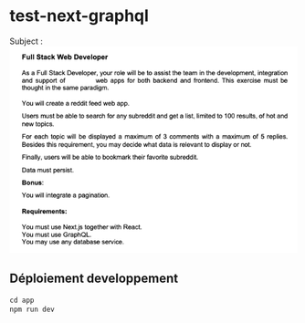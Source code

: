 # test-next-graphql

Subject : ![Subject](./images/Technical_exercise_Full_Stack_sans_nom.png)

## Déploiement developpement

```
cd app
npm run dev
```